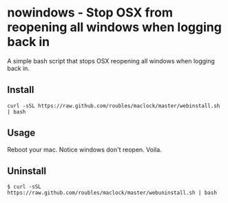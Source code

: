# nowindows - Stop OSX from reopening all windows when logging back in

A simple bash script that stops OSX reopening all windows when logging back in.

## Install

```
curl -sSL https://raw.github.com/roubles/maclock/master/webinstall.sh | bash
```

## Usage
Reboot your mac. Notice windows don't reopen. Voila.

## Uninstall
```
$ curl -sSL https://raw.github.com/roubles/maclock/master/webuninstall.sh | bash
```
